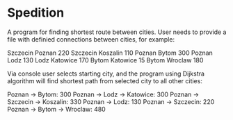 # Spedition
A program for finding shortest route between cities. 
User needs to provide a file with definied connections between cities, for example:

Szczecin Poznan 220
Szczecin Koszalin 110
Poznan Bytom 300
Poznan Lodz 130
Lodz Katowice 170
Bytom Katowice 15
Bytom Wroclaw 180

Via console user selects starting city, and the program using Dijkstra algorithm
will find shortest path from selected city to all other cities:

Poznan -> Bytom: 300
Poznan -> Lodz -> Katowice: 300
Poznan -> Szczecin -> Koszalin: 330
Poznan -> Lodz: 130
Poznan -> Szczecin: 220
Poznan -> Bytom -> Wroclaw: 480
